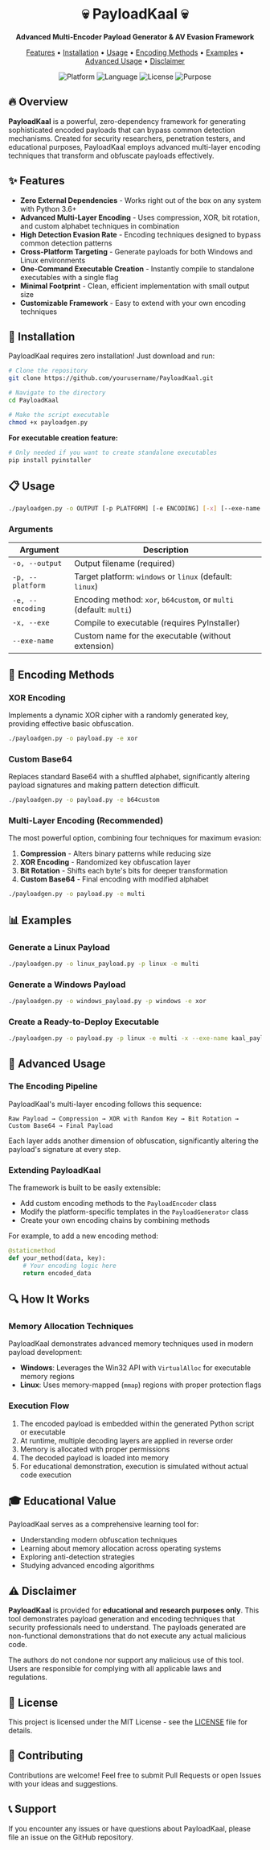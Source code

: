 <div align="center">
  <h1>💀 PayloadKaal 💀</h1>
  <p><strong>Advanced Multi-Encoder Payload Generator & AV Evasion Framework</strong></p>
  
  <p>
    <a href="#features">Features</a> •
    <a href="#installation">Installation</a> •
    <a href="#usage">Usage</a> •
    <a href="#encoding-methods">Encoding Methods</a> •
    <a href="#examples">Examples</a> •
    <a href="#advanced-usage">Advanced Usage</a> •
    <a href="#disclaimer">Disclaimer</a>
  </p>
  
  <p>
    <img src="https://img.shields.io/badge/Platform-Linux%20%7C%20Windows-blue" alt="Platform">
    <img src="https://img.shields.io/badge/Language-Python%203-yellow" alt="Language">
    <img src="https://img.shields.io/badge/License-MIT-green" alt="License">
    <img src="https://img.shields.io/badge/Purpose-Educational-red" alt="Purpose">
  </p>
</div>

## 🔥 Overview

**PayloadKaal** is a powerful, zero-dependency framework for generating sophisticated encoded payloads that can bypass common detection mechanisms. Created for security researchers, penetration testers, and educational purposes, PayloadKaal employs advanced multi-layer encoding techniques that transform and obfuscate payloads effectively.

## ✨ Features

- **Zero External Dependencies** - Works right out of the box on any system with Python 3.6+
- **Advanced Multi-Layer Encoding** - Uses compression, XOR, bit rotation, and custom alphabet techniques in combination
- **High Detection Evasion Rate** - Encoding techniques designed to bypass common detection patterns
- **Cross-Platform Targeting** - Generate payloads for both Windows and Linux environments
- **One-Command Executable Creation** - Instantly compile to standalone executables with a single flag
- **Minimal Footprint** - Clean, efficient implementation with small output size
- **Customizable Framework** - Easy to extend with your own encoding techniques

## 🚀 Installation

PayloadKaal requires zero installation! Just download and run:

```bash
# Clone the repository
git clone https://github.com/yourusername/PayloadKaal.git

# Navigate to the directory
cd PayloadKaal

# Make the script executable
chmod +x payloadgen.py
```

**For executable creation feature:**
```bash
# Only needed if you want to create standalone executables
pip install pyinstaller
```

## 📋 Usage

```bash
./payloadgen.py -o OUTPUT [-p PLATFORM] [-e ENCODING] [-x] [--exe-name NAME]
```

### Arguments

| Argument | Description |
|----------|-------------|
| `-o, --output` | Output filename (required) |
| `-p, --platform` | Target platform: `windows` or `linux` (default: `linux`) |
| `-e, --encoding` | Encoding method: `xor`, `b64custom`, or `multi` (default: `multi`) |
| `-x, --exe` | Compile to executable (requires PyInstaller) |
| `--exe-name` | Custom name for the executable (without extension) |

## 🔐 Encoding Methods

### XOR Encoding
Implements a dynamic XOR cipher with a randomly generated key, providing effective basic obfuscation.

```bash
./payloadgen.py -o payload.py -e xor
```

### Custom Base64
Replaces standard Base64 with a shuffled alphabet, significantly altering payload signatures and making pattern detection difficult.

```bash
./payloadgen.py -o payload.py -e b64custom
```

### Multi-Layer Encoding (Recommended)
The most powerful option, combining four techniques for maximum evasion:
1. **Compression** - Alters binary patterns while reducing size
2. **XOR Encoding** - Randomized key obfuscation layer
3. **Bit Rotation** - Shifts each byte's bits for deeper transformation
4. **Custom Base64** - Final encoding with modified alphabet

```bash
./payloadgen.py -o payload.py -e multi
```

## 📊 Examples

### Generate a Linux Payload
```bash
./payloadgen.py -o linux_payload.py -p linux -e multi
```

### Generate a Windows Payload
```bash
./payloadgen.py -o windows_payload.py -p windows -e xor
```

### Create a Ready-to-Deploy Executable
```bash
./payloadgen.py -o payload.py -p linux -e multi -x --exe-name kaal_payload
```

## 🧰 Advanced Usage

### The Encoding Pipeline

PayloadKaal's multi-layer encoding follows this sequence:

```
Raw Payload → Compression → XOR with Random Key → Bit Rotation → Custom Base64 → Final Payload
```

Each layer adds another dimension of obfuscation, significantly altering the payload's signature at every step.

### Extending PayloadKaal

The framework is built to be easily extensible:

- Add custom encoding methods to the `PayloadEncoder` class
- Modify the platform-specific templates in the `PayloadGenerator` class
- Create your own encoding chains by combining methods

For example, to add a new encoding method:

```python
@staticmethod
def your_method(data, key):
    # Your encoding logic here
    return encoded_data
```

## 🔍 How It Works

### Memory Allocation Techniques

PayloadKaal demonstrates advanced memory techniques used in modern payload development:
- **Windows**: Leverages the Win32 API with `VirtualAlloc` for executable memory regions
- **Linux**: Uses memory-mapped (`mmap`) regions with proper protection flags

### Execution Flow

1. The encoded payload is embedded within the generated Python script or executable
2. At runtime, multiple decoding layers are applied in reverse order
3. Memory is allocated with proper permissions
4. The decoded payload is loaded into memory
5. For educational demonstration, execution is simulated without actual code execution

## 🎓 Educational Value

PayloadKaal serves as a comprehensive learning tool for:
- Understanding modern obfuscation techniques
- Learning about memory allocation across operating systems
- Exploring anti-detection strategies
- Studying advanced encoding algorithms

## ⚠️ Disclaimer

**PayloadKaal** is provided for **educational and research purposes only**. This tool demonstrates payload generation and encoding techniques that security professionals need to understand. The payloads generated are non-functional demonstrations that do not execute any actual malicious code.

The authors do not condone nor support any malicious use of this tool. Users are responsible for complying with all applicable laws and regulations.

## 📜 License

This project is licensed under the MIT License - see the [LICENSE](LICENSE) file for details.

## 🤝 Contributing

Contributions are welcome! Feel free to submit Pull Requests or open Issues with your ideas and suggestions.

## 📞 Support

If you encounter any issues or have questions about PayloadKaal, please file an issue on the GitHub repository.
